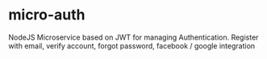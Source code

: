 # micro-auth
NodeJS Microservice based on JWT for managing Authentication. Register with email, verify account, forgot password, facebook / google integration
